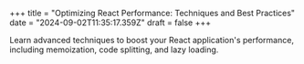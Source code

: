 +++
title = "Optimizing React Performance: Techniques and Best Practices"
date = "2024-09-02T11:35:17.359Z"
draft = false
+++

  Learn advanced techniques to boost your React application's performance, including memoization, code splitting, and lazy loading.
        